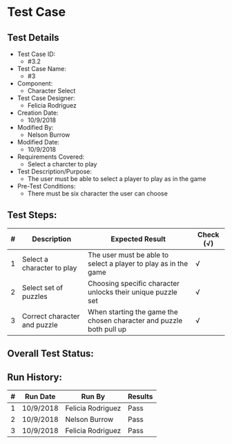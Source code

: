# Test Case 

## Test Details

* Test Case ID:
  * #3.2
* Test Case Name:
  * #3
* Component: 
  * Character Select
* Test Case Designer:
  * Felicia Rodriguez
* Creation Date:
  * 10/9/2018
* Modified By:
  * Nelson Burrow
* Modified Date:
  * 10/9/2018
* Requirements Covered:
  * Select a charcter to play
* Test Description/Purpose:
  * The user must be able to select a player to play as in the game
* Pre-Test Conditions:
  * There must be six character the user can choose
## Test Steps: 
| # | Description | Expected Result | Check (√) |
| --- | --- | --- | --- |
| 1 |Select a character to play |The user must be able to select a player to play as in the game |√|			
| 2 |Select set of puzzles |Choosing specific character unlocks their unique puzzle set |√|			
| 3 | Correct character and puzzle |When starting the game the chosen character and puzzle both pull up |√|			


## Overall Test Status:



## Run History:
| # |	Run Date |	Run By |	Results |
| --- | --- | --- | --- |
| 1 | 10/9/2018 | Felicia Rodriguez | Pass |			
| 2 | 10/9/2018 | Nelson Burrow | Pass |			
| 3 | 10/9/2018 | Felicia Rodriguez | Pass |			

